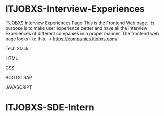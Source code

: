 # ITJOBXS-Interview-Experiences
ITJOBXS Interview Experiences Page
This is the Frontend Web page. Its purpose is to make user experience better and have all the Interview Experiences of different companies in a proper manner.
The frontend web page looks like this. -> https://companies.itjobxs.com/

Tech Stack:

HTML

CSS

BOOTSTRAP

JAVASCRIPT
# ITJOBXS-SDE-Intern
